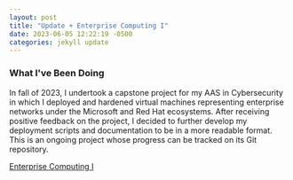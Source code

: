```yaml
---
layout: post
title: "Update + Enterprise Computing I"
date: 2023-06-05 12:22:19 -0500
categories: jekyll update
---
```


### What I've Been Doing

In fall of 2023, I undertook a capstone project for my AAS in Cybersecurity in which I deployed and hardened virtual machines representing enterprise networks under the Microsoft and Red Hat ecosystems. After receiving positive feedback on the project, I decided to further develop my deployment scripts and documentation to be in a more readable format. This is an ongoing project whose progress can be tracked on its Git repository.

[Enterprise Computing I](https://github.com/nniemeir/Enterprise-Computing-I)

